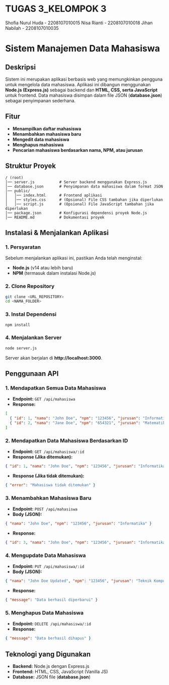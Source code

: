 # TUGAS 3_KELOMPOK 3
Shofia Nurul Huda - 2208107010015
Nisa Rianti - 2208107010018
Jihan Nabilah - 2208107010035

# Sistem Manajemen Data Mahasiswa

## Deskripsi
Sistem ini merupakan aplikasi berbasis web yang memungkinkan pengguna untuk mengelola data mahasiswa. Aplikasi ini dibangun menggunakan **Node.js (Express.js)** sebagai backend dan **HTML, CSS, serta JavaScript** untuk frontend. Data mahasiswa disimpan dalam file JSON (**database.json**) sebagai penyimpanan sederhana.

## Fitur
- **Menampilkan daftar mahasiswa**
- **Menambahkan mahasiswa baru**
- **Mengedit data mahasiswa**
- **Menghapus mahasiswa**
- **Pencarian mahasiswa berdasarkan nama, NPM, atau jurusan**

## Struktur Proyek
```
/ (root)
│── server.js           # Server backend menggunakan Express.js
│── database.json       # Penyimpanan data mahasiswa dalam format JSON
│── public/
│   │── index.html      # Frontend aplikasi
│   │── styles.css      # (Opsional) File CSS tambahan jika diperlukan
│   │── script.js       # (Opsional) File JavaScript tambahan jika diperlukan
│── package.json        # Konfigurasi dependensi proyek Node.js
│── README.md           # Dokumentasi proyek
```

## Instalasi & Menjalankan Aplikasi

### 1. Persyaratan
Sebelum menjalankan aplikasi ini, pastikan Anda telah menginstal:
- **Node.js** (v14 atau lebih baru)
- **NPM** (termasuk dalam instalasi Node.js)

### 2. Clone Repository
```sh
git clone <URL_REPOSITORY>
cd <NAMA_FOLDER>
```

### 3. Instal Dependensi
```sh
npm install
```

### 4. Menjalankan Server
```sh
node server.js
```
Server akan berjalan di **http://localhost:3000**.

## Penggunaan API
### **1. Mendapatkan Semua Data Mahasiswa**
- **Endpoint:** `GET /api/mahasiswa`
- **Response:**
```json
[
  { "id": 1, "nama": "John Doe", "npm": "123456", "jurusan": "Informatika" },
  { "id": 2, "nama": "Jane Doe", "npm": "654321", "jurusan": "Matematika" }
]
```

### **2. Mendapatkan Data Mahasiswa Berdasarkan ID**
- **Endpoint:** `GET /api/mahasiswa/:id`
- **Response (Jika ditemukan):**
```json
{ "id": 1, "nama": "John Doe", "npm": "123456", "jurusan": "Informatika" }
```
- **Response (Jika tidak ditemukan):**
```json
{ "error": "Mahasiswa tidak ditemukan" }
```

### **3. Menambahkan Mahasiswa Baru**
- **Endpoint:** `POST /api/mahasiswa`
- **Body (JSON):**
```json
{ "nama": "John Doe", "npm": "123456", "jurusan": "Informatika" }
```
- **Response:**
```json
{ "id": 3, "nama": "John Doe", "npm": "123456", "jurusan": "Informatika" }
```

### **4. Mengupdate Data Mahasiswa**
- **Endpoint:** `PUT /api/mahasiswa/:id`
- **Body (JSON):**
```json
{ "nama": "John Doe Updated", "npm": "123456", "jurusan": "Teknik Komputer" }
```
- **Response:**
```json
{ "message": "Data berhasil diperbarui" }
```

### **5. Menghapus Data Mahasiswa**
- **Endpoint:** `DELETE /api/mahasiswa/:id`
- **Response:**
```json
{ "message": "Data berhasil dihapus" }
```

## Teknologi yang Digunakan
- **Backend:** Node.js dengan Express.js
- **Frontend:** HTML, CSS, JavaScript (Vanilla JS)
- **Database:** JSON file (**database.json**)


